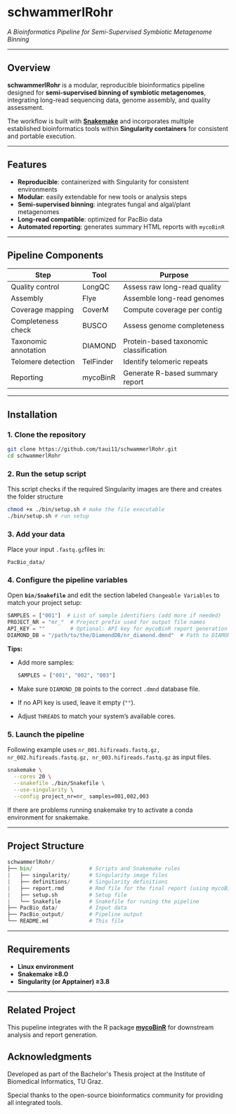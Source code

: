 # schwammerlRohr 
*A Bioinformatics Pipeline for Semi-Supervised Symbiotic Metagenome Binning*

---

## Overview
**schwammerlRohr** is a modular, reproducible bioinformatics pipeline designed for **semi-supervised binning of symbiotic metagenomes**, integrating long-read sequencing data, genome assembly, and quality assessment.

The workflow is built with **[Snakemake](https://snakemake.github.io/)** and incorporates multiple established bioinformatics tools within **Singularity containers** for consistent and portable execution.

---

## Features
- **Reproducible**: containerized with Singularity for consistent environments  
- **Modular**: easily extendable for new tools or analysis steps  
- **Semi-supervised binning**: integrates fungal and algal/plant metagenomes  
- **Long-read compatible**: optimized for PacBio data  
- **Automated reporting**: generates summary HTML reports with `mycoBinR`

---

## Pipeline Components
| Step | Tool | Purpose |
|------|------|----------|
| Quality control | LongQC | Assess raw long-read quality |
| Assembly | Flye | Assemble long-read genomes |
| Coverage mapping | CoverM | Compute coverage per contig |
| Completeness check | BUSCO | Assess genome completeness |
| Taxonomic annotation | DIAMOND | Protein-based taxonomic classification |
| Telomere detection | TelFinder | Identify telomeric repeats |
| Reporting | mycoBinR | Generate R-based summary report |

---

## Installation

### 1. Clone the repository
```bash
git clone https://github.com/taui11/schwammerlRohr.git
cd schwammerlRohr
```

### 2. Run the setup script
This script checks if the required Singularity images are there and creates the folder structure
```bash
chmod +x ./bin/setup.sh # make the file executable
./bin/setup.sh # run setup
```

### 3. Add your data
Place your input `.fastq.gz`files in:
```
PacBio_data/
```

### 4. Configure the pipeline variables

Open **`bin/Snakefile`** and edit the section labeled
`Changeable Variables`
to match your project setup:

```python
SAMPLES = ["001"]  # List of sample identifiers (add more if needed)
PROJECT_NR = "nr_"  # Project prefix used for output file names
API_KEY = ""        # Optional: API key for mycoBinR report generation
DIAMOND_DB = "/path/to/the/DiamondDB/nr_diamond.dmnd"  # Path to DIAMOND database
```

**Tips:**

* Add more samples:

  ```python
  SAMPLES = ["001", "002", "003"]
  ```
* Make sure `DIAMOND_DB` points to the correct `.dmnd` database file.
* If no API key is used, leave it empty (`""`).
* Adjust `THREADS` to match your system’s available cores.


### 5. Launch the pipeline
Following example uses `nr_001.hifireads.fastq.gz, nr_002.hifireads.fastq.gz, nr_003.hifireads.fastq.gz` as input files.
```bash
snakemake \
  --cores 20 \
  --snakefile ./bin/Snakefile \
  --use-singularity \
  --config project_nr=nr_ samples=001,002,003
```
If there are problems running snakemake try to activate a conda environment for snakemake.

---

## Project Structure
```python
schwammerlRohr/
├── bin/                  # Scripts and Snakemake rules
|   ├── singularity/      # Singularity image files
|   ├── definitions/      # Singularity definitions
|   ├── report.rmd        # Rmd file for the final report (using mycoBinR)
|   ├── setup.sh          # Setup file
|   └── Snakefile         # Snakefile for runing the pipeline
├── PacBio_data/          # Input data
├── PacBio_output/        # Pipeline output
└── README.md             # This file
```

---

## Requirements

* **Linux environment**
* **Snakemake ≥8.0**
* **Singularity (or Apptainer) ≥3.8**

---

## Related Project
This pupeline integrates with the R package
**[mycoBinR](https://github.com/taui11/mycoBinR)**
for downstream analysis and report generation.

## Acknowledgments
Developed as part of the Bachelor's Thesis project at the Institute of Biomedical Informatics, TU Graz.

Special thanks to the open-source bioinformatics community for providing all integrated tools.

